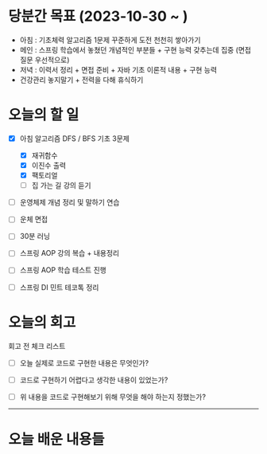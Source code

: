 
# 당분간 목표 (2023-10-30 ~ )
- 아침 : 기초체력 알고리즘 1문제 꾸준하게 도전 천천히 쌓아가기
- 메인 :  스프링 학습에서 놓쳤던 개념적인 부분들 + 구현 능력 갖추는데 집중 (면접 질문 우선적으로)
- 저녁 :  이력서 정리 + 면접 준비 + 자바 기초 이론적 내용 + 구현 능력
- 건강관리 놓지말기 + 전력을 다해 휴식하기

# 오늘의 할 일

- [x] 아침 알고리즘 DFS / BFS 기초 3문제
	- [x] 재귀함수
	- [x] 이진수 출력
	- [x] 팩토리얼
	- [ ] 집 가는 길 강의 듣기
- [ ] 운영체제 개념 정리 및 말하기 연습
- [ ] 운체 면접
- [ ] 30분 러닝
- [ ] 스프링 AOP 강의 복습 + 내용정리
- [ ] 스프링 AOP 학습 테스트 진행
- [ ] 스프링 DI 민트 테코톡 정리


# 오늘의 회고

회고 전 체크 리스트
- [ ] 오늘 실제로 코드로 구현한 내용은 무엇인가?
- [ ] 코드로 구현하기 어렵다고 생각한 내용이 있었는가?
- [ ] 위 내용을 코드로 구현해보기 위해 무엇을 해야 하는지 정했는가?




---
# 오늘 배운 내용들

